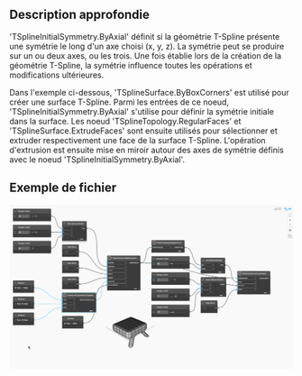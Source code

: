 ## Description approfondie
'TSplineInitialSymmetry.ByAxial' définit si la géométrie T-Spline présente une symétrie le long d'un axe choisi (x, y, z). La symétrie peut se produire sur un ou deux axes, ou les trois. Une fois établie lors de la création de la géométrie T-Spline, la symétrie influence toutes les opérations et modifications ultérieures.

Dans l'exemple ci-dessous, 'TSplineSurface.ByBoxCorners' est utilisé pour créer une surface T-Spline. Parmi les entrées de ce noeud, 'TSplineInitialSymmetry.ByAxial' s'utilise pour définir la symétrie initiale dans la surface. Les noeud 'TSplineTopology.RegularFaces' et 'TSplineSurface.ExtrudeFaces' sont ensuite utilisés pour sélectionner et extruder respectivement une face de la surface T-Spline. L'opération d'extrusion est ensuite mise en miroir autour des axes de symétrie définis avec le noeud 'TSplineInitialSymmetry.ByAxial'.

## Exemple de fichier

![Example](./Autodesk.DesignScript.Geometry.TSpline.TSplineInitialSymmetry.ByAxial_img.gif)
